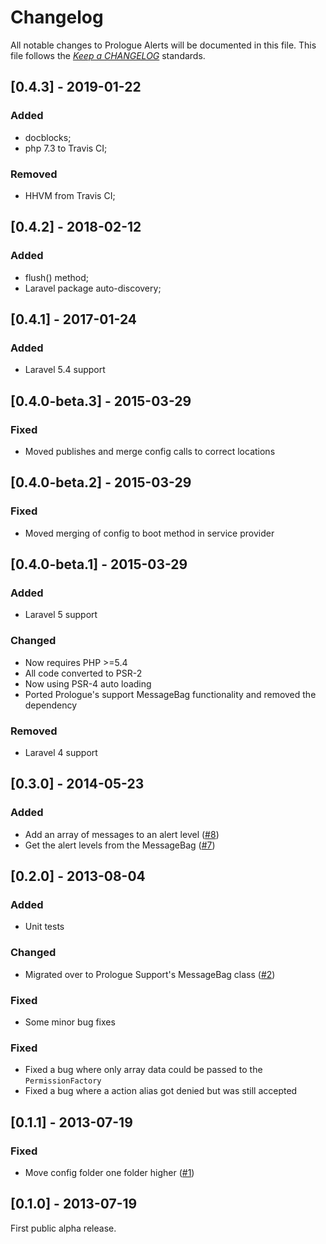 # Changelog

All notable changes to Prologue Alerts will be documented in this file. This file follows the *[Keep a CHANGELOG](http://keepachangelog.com/)* standards.


## [0.4.3] - 2019-01-22

### Added

- docblocks;
- php 7.3 to Travis CI;

### Removed
- HHVM from Travis CI;


## [0.4.2] - 2018-02-12

### Added

- flush() method;
- Laravel package auto-discovery;


## [0.4.1] - 2017-01-24

### Added

- Laravel 5.4 support


## [0.4.0-beta.3] - 2015-03-29

### Fixed

- Moved publishes and merge config calls to correct locations

## [0.4.0-beta.2] - 2015-03-29

### Fixed

- Moved merging of config to boot method in service provider

## [0.4.0-beta.1] - 2015-03-29

### Added

- Laravel 5 support

### Changed

- Now requires PHP >=5.4
- All code converted to PSR-2
- Now using PSR-4 auto loading
- Ported Prologue's support MessageBag functionality and removed the dependency

### Removed

- Laravel 4 support

## [0.3.0] - 2014-05-23

### Added

- Add an array of messages to an alert level ([#8](https://github.com/prologuephp/alerts/issues/8))
- Get the alert levels from the MessageBag ([#7](https://github.com/prologuephp/alerts/issues/7))

## [0.2.0] - 2013-08-04

### Added

- Unit tests

### Changed

- Migrated over to Prologue Support's MessageBag class ([#2](https://github.com/prologuephp/alerts/issues/2))

### Fixed

- Some minor bug fixes

### Fixed

- Fixed a bug where only array data could be passed to the `PermissionFactory`
- Fixed a bug where a action alias got denied but was still accepted

## [0.1.1] - 2013-07-19

### Fixed

- Move config folder one folder higher ([#1](https://github.com/prologuephp/alerts/issues/1))

## [0.1.0] - 2013-07-19

First public alpha release.
